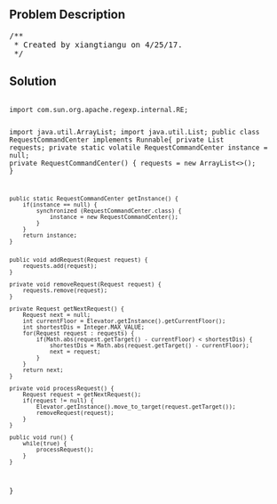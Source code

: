 <!--
<style>
  body { font-family: Arial, sans-serif; }
  .container { max-width: 700px; margin: 0 auto; padding: 10px; }
  .comment-block { background-color: #f9f9f9; padding: 10px; border-left: 5px solid #ccc; overflow-wrap: break-word; white-space: pre-wrap; }
  .code-block { background-color: #f4f4f4; padding: 10px; border: 1px solid #ddd; overflow-wrap: break-word; white-space: pre-wrap; }
</style>
-->

<div class='container'>
<h2>Problem Description</h2>
<div class='comment-block'>
<pre>
/**
 * Created by xiangtiangu on 4/25/17.
 */
</pre>
</div>

<h2>Solution</h2>
<div class='code-block'>
<pre><code class='language-java'>
import com.sun.org.apache.regexp.internal.RE;

import java.util.ArrayList;
import java.util.List;
public class RequestCommandCenter implements Runnable{
    private List<Request> requests;
    private static volatile RequestCommandCenter instance = null;
    private RequestCommandCenter() {
        requests = new ArrayList<>();
    }

    public static RequestCommandCenter getInstance() {
        if(instance == null) {
            synchronized (RequestCommandCenter.class) {
                instance = new RequestCommandCenter();
            }
        }
        return instance;
    }


    public void addRequest(Request request) {
        requests.add(request);
    }

    private void removeRequest(Request request) {
        requests.remove(request);
    }

    private Request getNextRequest() {
        Request next = null;
        int currentFloor = Elevator.getInstance().getCurrentFloor();
        int shortestDis = Integer.MAX_VALUE;
        for(Request request : requests) {
            if(Math.abs(request.getTarget() - currentFloor) < shortestDis) {
                shortestDis = Math.abs(request.getTarget() - currentFloor);
                next = request;
            }
        }
        return next;
    }

    private void processRequest() {
        Request request = getNextRequest();
        if(request != null) {
            Elevator.getInstance().move_to_target(request.getTarget());
            removeRequest(request);
        }
    }

    public void run() {
        while(true) {
            processRequest();
        }
    }
}
</code></pre>
</div>
</div>

